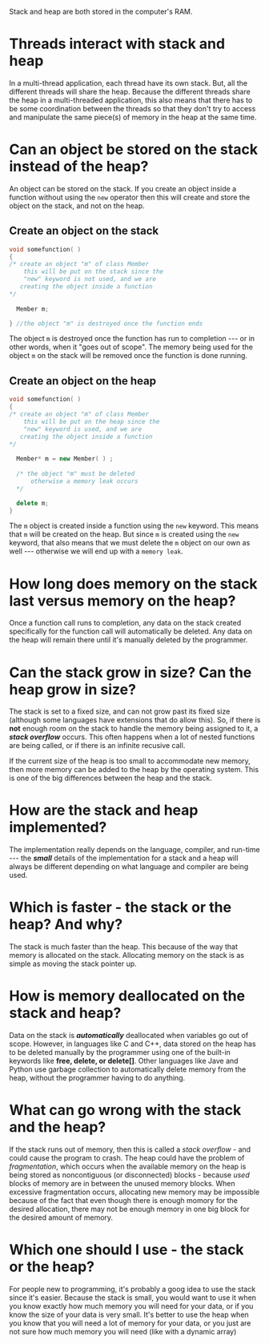 Stack and heap are both stored in the computer's RAM.

# Threads interact with stack and heap

In a multi-thread application, each thread have its own stack. But, all the different threads will share the heap. Because the different threads share the heap in a multi-threaded application, this also means that there has to be some coordination between the threads so that they don't try to access and manipulate the same piece(s) of memory in the heap at the same time.

# Can an object be stored on the stack instead of the heap?

An object can be stored on the stack. If you create an object inside a function without using the `new` operator then this will create and store the object on the stack, and not on the heap.

## Create an object on the stack 

```c++
void somefunction( )
{
/* create an object "m" of class Member
    this will be put on the stack since the 
    "new" keyword is not used, and we are 
   creating the object inside a function
*/
  
  Member m;

} //the object "m" is destroyed once the function ends
```

The object `m` is destroyed once the function has run to completion --- or in other words, when it "goes out of scope". The memory being used for the object `m` on the stack will be removed once the function is done running.

## Create an object on the heap

```c++
void somefunction( )
{
/* create an object "m" of class Member
    this will be put on the heap since the 
    "new" keyword is used, and we are 
   creating the object inside a function
*/
  
  Member* m = new Member( ) ;
  
  /* the object "m" must be deleted
      otherwise a memory leak occurs
  */

  delete m; 
} 
```

The `m` object is created inside a function using the `new` keyword. This means that `m` will be created on the heap. But since `m` is created using the `new` keyword, that also means that we must delete the `m` object on our own as well --- otherwise we will end up with a `memory leak`.

# How long does memory on the stack last versus memory on the heap?

Once a function call runs to completion, any data on the stack created specifically for the function call will automatically be deleted. Any data on the heap will remain there until it's manually deleted by the programmer.

# Can the stack grow in size? Can the heap grow in size?

The stack is set to a fixed size, and can not grow past its fixed size (although some languages have extensions that do allow this). So, if there is **not** enough room on the stack to handle the memory being assigned to it, a ***stack overflow*** occurs. This often happens when a lot of nested functions are being called, or if there is an infinite recusive call.

If the current size of the heap is too small to accommodate new memory, then more memory can be added to the heap by the operating system. This is one of the big differences between the heap and the stack.

# How are the stack and heap implemented?

The implementation really depends on the language, compiler, and run-time --- the ***small*** details of the implementation for a stack and a heap will always be different depending on what language and compiler are being used.

# Which is faster - the stack or the heap? And why?

The stack is much faster than the heap. This because of the way that memory is allocated on the stack. Allocating memory on the stack is as simple as moving the stack pointer up.

# How is memory deallocated on the stack and heap?

Data on the stack is ***automatically*** deallocated when variables go out of scope. However, in languages like C and C++, data stored on the heap has to be deleted manually by the programmer using one of the built-in keywords like **free, delete, or delete[]**. Other languages like Jave and Python use garbage collection to automatically delete memory from the heap, without the programmer having to do anything.

# What can go wrong with the stack and the heap?

If the stack runs out of memory, then this is called a *stack overflow* - and could cause the program to crash. The heap could have the problem of *fragmentation*, which occurs when the available memory on the heap is being stored as noncontiguous (or disconnected) blocks - because *used* blocks of memory are in between the unused memory blocks. When excessive fragmentation occurs, allocating new memory may be impossible because of the fact that even though there is enough momory for the desired allocation, there may not be enough memory in one big block for the desired amount of memory.

# Which one should I use - the stack or the heap?

For people new to programming, it's probably a goog idea to use the stack since it's easier. Because the stack is small, you would want to use it when you know exactly how much memory you will need for your data, or if you know the size of your data is very small. It's better to use the heap when you know that you will need a lot of memory for your data, or you just are not sure how much memory you will need (like with a dynamic array)